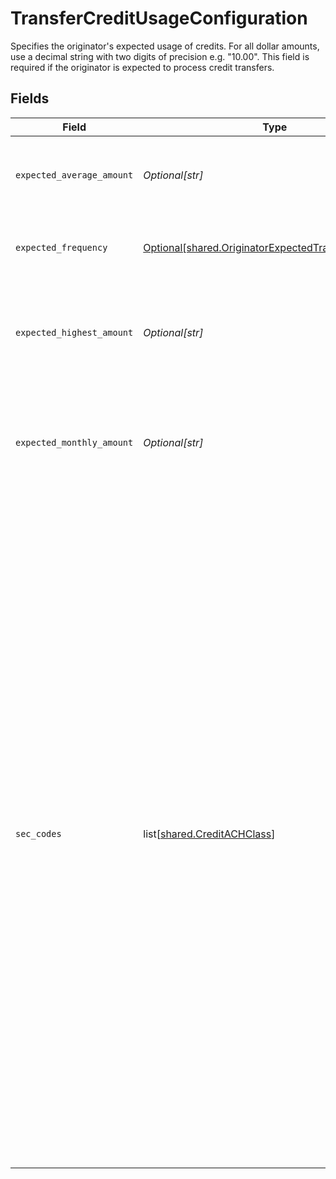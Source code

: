 # TransferCreditUsageConfiguration

Specifies the originator's expected usage of credits. For all dollar amounts, use a decimal string with two digits of precision e.g. "10.00". This field is required if the originator is expected to process credit transfers.


## Fields

| Field                                                                                                                                                                                                                                                                                                                                                                                                                                                                                                                  | Type                                                                                                                                                                                                                                                                                                                                                                                                                                                                                                                   | Required                                                                                                                                                                                                                                                                                                                                                                                                                                                                                                               | Description                                                                                                                                                                                                                                                                                                                                                                                                                                                                                                            |
| ---------------------------------------------------------------------------------------------------------------------------------------------------------------------------------------------------------------------------------------------------------------------------------------------------------------------------------------------------------------------------------------------------------------------------------------------------------------------------------------------------------------------- | ---------------------------------------------------------------------------------------------------------------------------------------------------------------------------------------------------------------------------------------------------------------------------------------------------------------------------------------------------------------------------------------------------------------------------------------------------------------------------------------------------------------------- | ---------------------------------------------------------------------------------------------------------------------------------------------------------------------------------------------------------------------------------------------------------------------------------------------------------------------------------------------------------------------------------------------------------------------------------------------------------------------------------------------------------------------- | ---------------------------------------------------------------------------------------------------------------------------------------------------------------------------------------------------------------------------------------------------------------------------------------------------------------------------------------------------------------------------------------------------------------------------------------------------------------------------------------------------------------------- |
| `expected_average_amount`                                                                                                                                                                                                                                                                                                                                                                                                                                                                                              | *Optional[str]*                                                                                                                                                                                                                                                                                                                                                                                                                                                                                                        | :heavy_check_mark:                                                                                                                                                                                                                                                                                                                                                                                                                                                                                                     | The originator’s expected average amount per credit.                                                                                                                                                                                                                                                                                                                                                                                                                                                                   |
| `expected_frequency`                                                                                                                                                                                                                                                                                                                                                                                                                                                                                                   | [Optional[shared.OriginatorExpectedTransferFrequency]](undefined/models/shared/originatorexpectedtransferfrequency.md)                                                                                                                                                                                                                                                                                                                                                                                                 | :heavy_check_mark:                                                                                                                                                                                                                                                                                                                                                                                                                                                                                                     | The originator's expected transfer frequency.                                                                                                                                                                                                                                                                                                                                                                                                                                                                          |
| `expected_highest_amount`                                                                                                                                                                                                                                                                                                                                                                                                                                                                                              | *Optional[str]*                                                                                                                                                                                                                                                                                                                                                                                                                                                                                                        | :heavy_check_mark:                                                                                                                                                                                                                                                                                                                                                                                                                                                                                                     | The originator’s expected highest amount for a single credit transfer.                                                                                                                                                                                                                                                                                                                                                                                                                                                 |
| `expected_monthly_amount`                                                                                                                                                                                                                                                                                                                                                                                                                                                                                              | *Optional[str]*                                                                                                                                                                                                                                                                                                                                                                                                                                                                                                        | :heavy_check_mark:                                                                                                                                                                                                                                                                                                                                                                                                                                                                                                     | The originator’s monthly expected ACH credit processing amount for the next 6-12 months.                                                                                                                                                                                                                                                                                                                                                                                                                               |
| `sec_codes`                                                                                                                                                                                                                                                                                                                                                                                                                                                                                                            | list[[shared.CreditACHClass](undefined/models/shared/creditachclass.md)]                                                                                                                                                                                                                                                                                                                                                                                                                                               | :heavy_check_mark:                                                                                                                                                                                                                                                                                                                                                                                                                                                                                                     | Specifies the expected use cases for the originator’s credit transfers. This should be a list that contains one or more of the following codes:<br/><br/>`"ccd"` - Corporate Credit or Debit - fund transfer between two corporate bank accounts<br/><br/>`"ppd"` - Prearranged Payment or Deposit - the transfer is part of a pre-existing relationship with a consumer, eg. bill payment<br/><br/>`"web"` - A credit Entry initiated by or on behalf of a holder of a Consumer Account that is intended for a Consumer Account of a Receiver |